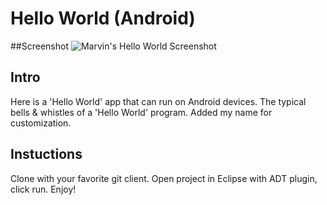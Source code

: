 # Hello World (Android)
##Screenshot
![Marvin's Hello World Screenshot](https://cloud.githubusercontent.com/assets/8616618/5337950/9f82fc08-7e9c-11e4-9193-2bdb5bb5765e.png)

## Intro

Here is a 'Hello World' app that can run 
on Android devices. The typical bells &
whistles of a 'Hello World' program.
Added my name for customization.

## Instuctions

Clone with your favorite git client. Open 
project in Eclipse with ADT plugin, click
run. Enjoy!
